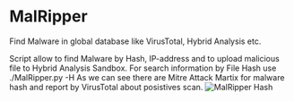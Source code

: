# MalRipper

Find Malware in global database like VirusTotal, Hybrid Analysis etc.

Script allow to find Malware by Hash, IP-address and to upload malicious file to Hybrid Analysis Sandbox.
For search information by File Hash use ./MalRipper.py -H <Sha256>
As we can see there are Mitre Attack Martix for malware hash and report by VirusTotal about posistives scan.
  ![MalRipper Hash](https://user-images.githubusercontent.com/97513066/149723825-653ebbe0-2547-43d0-a195-eddfd4903007.jpg)
